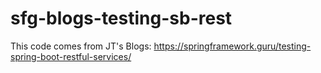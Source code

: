 # sfg-blogs-testing-sb-rest
This code comes from JT's Blogs: https://springframework.guru/testing-spring-boot-restful-services/
